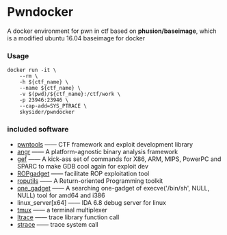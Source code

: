 Pwndocker
=========
A docker environment for pwn in ctf based on **phusion/baseimage**, which is a modified ubuntu 16.04 baseimage for docker

### Usage

	docker run -it \
		--rm \
		-h ${ctf_name} \
		--name ${ctf_name} \
		-v $(pwd)/${ctf_name}:/ctf/work \
    	-p 23946:23946 \
    	--cap-add=SYS_PTRACE \
		skysider/pwndocker
	
	
### included software

- [pwntools](https://github.com/Gallopsled/pwntools) 	—— CTF framework and exploit development library
- [angr](https://github.com/angr/angr)   ——  A platform-agnostic binary analysis framework
- [gef](https://github.com/hugsy/gef)  ——  A kick-ass set of commands for X86, ARM, MIPS, PowerPC and SPARC to make GDB cool again for exploit dev
- [ROPgadget](https://github.com/JonathanSalwan/ROPgadget) 	—— facilitate ROP exploitation tool
- [roputils](https://github.com/inaz2/roputils) 	—— A Return-oriented Programming toolkit
- [one_gadget](https://github.com/david942j/one_gadget) —— A searching one-gadget of execve('/bin/sh', NULL, NULL) tool for amd64 and i386
- linux_server[x64] 	—— IDA 6.8 debug server for linux
- [tmux](https://tmux.github.io/) 	—— a terminal multiplexer
- [ltrace](https://linux.die.net/man/1/ltrace)	—— trace library function call
- [strace](https://linux.die.net/man/1/strace) —— trace system call